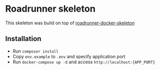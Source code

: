 # Roadrunner skeleton

This skeleton was build on top of [roadrunner-docker-skeleton](https://packagist.org/packages/n1215/roadrunner-docker-skeleton)

## Installation

- Run `composer install`
- Copy `env.example` to `.env` and specify application port
- Run `docker-compose up -d` and access `http://localhost:{APP_PORT}`
